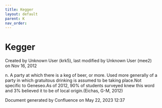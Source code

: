 ```yaml
---
title: Kegger
layout: default
parent: K
nav_order:
---
```


# Kegger

Created by  Unknown User (krk5), last modified by  Unknown User (mee2) on Nov 16, 2012

n. A party at which there is a keg of beer, or more. Used more generally of a party in which gratuitous drinking is assumed to be taking place.Not specific to Geneseo.As of 2012, 90% of students surveyed knew this word and 3% believed it to be of local origin.(Eichas, G-M, 2012) 

Document generated by Confluence on May 22, 2023 12:37


